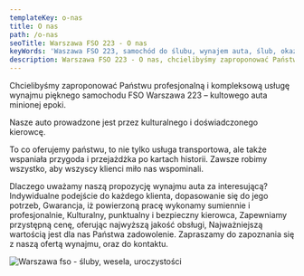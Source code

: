 ```yaml
---
templateKey: o-nas
title: O nas
path: /o-nas
seoTitle: Warszawa FSO 223 - O nas
keyWords: 'Waszawa FSO 223, samochód do ślubu, wynajem auta, ślub, okazje'
description: Warszawa FSO 223 - O nas, chcielibyśmy zaproponować Państwu profesjonalną i kompleksową usługę wynajmu FSO Warszawa 223
---
```

Chcielibyśmy zaproponować Państwu profesjonalną i kompleksową usługę wynajmu pięknego samochodu FSO Warszawa 223 – kultowego auta minionej epoki.

Nasze auto prowadzone jest przez kulturalnego i doświadczonego kierowcę.

To co oferujemy państwu, to nie tylko usługa transportowa, ale także wspaniała przygoda i przejażdżka po kartach historii.
Zawsze robimy wszystko, aby wszyscy klienci miło nas wspominali.

Dlaczego uważamy naszą propozycję wynajmu auta za interesującą?
Indywidualne podejście do każdego klienta, dopasowanie się do jego potrzeb,
Gwarancja, iż powierzoną pracę wykonamy sumiennie i profesjonalnie,
Kulturalny, punktualny i bezpieczny kierowca,
Zapewniamy przystępną cenę, oferując najwyższą jakość obsługi,
Najważniejszą wartością jest dla nas Państwa zadowolenie.
Zapraszamy do zapoznania się z naszą ofertą wynajmu, oraz do kontaktu.

![Warszawa fso - śluby, wesela, uroczystości](/img/14560037_1058110784309067_2039211553278975928_o.jpg)
